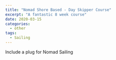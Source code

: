 ```yaml
---
title: "Nomad Shore Based - Day Skipper Course"
excerpt: "A fantastic 8 week course"
date: 2020-03-15
categories:
  - other
tags:
  - Sailing
---
```


Include a plug for Nomad Sailing
